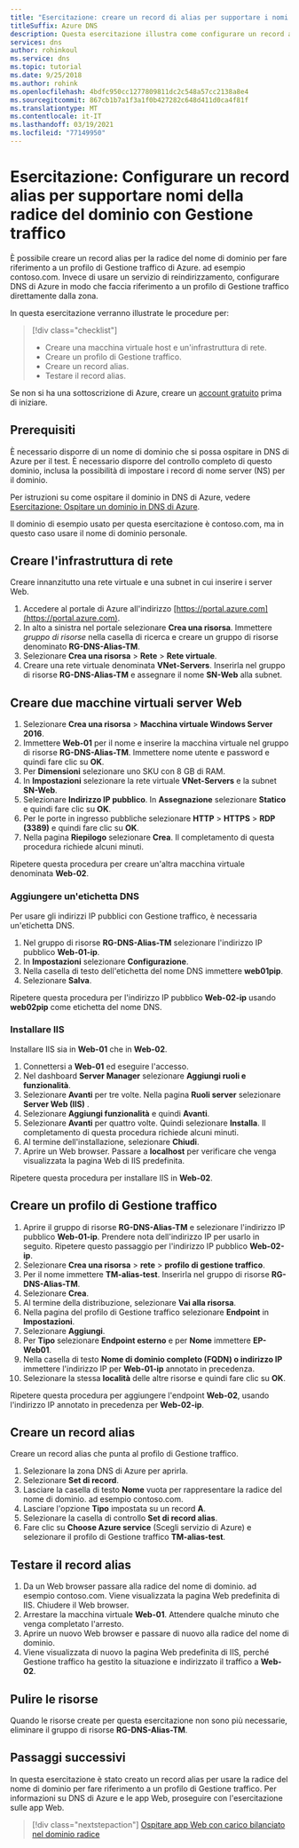 ```yaml
---
title: "Esercitazione: creare un record di alias per supportare i nomi dell'apice del dominio-Traffic Manager"
titleSuffix: Azure DNS
description: Questa esercitazione illustra come configurare un record alias DNS di Azure per supportare l'uso dei nomi della radice del dominio con Gestione traffico.
services: dns
author: rohinkoul
ms.service: dns
ms.topic: tutorial
ms.date: 9/25/2018
ms.author: rohink
ms.openlocfilehash: 4bdfc950cc1277809811dc2c548a57cc2138a8e4
ms.sourcegitcommit: 867cb1b7a1f3a1f0b427282c648d411d0ca4f81f
ms.translationtype: MT
ms.contentlocale: it-IT
ms.lasthandoff: 03/19/2021
ms.locfileid: "77149950"
---
```

# <a name="tutorial-configure-an-alias-record-to-support-apex-domain-names-with-traffic-manager"></a>Esercitazione: Configurare un record alias per supportare nomi della radice del dominio con Gestione traffico 

È possibile creare un record alias per la radice del nome di dominio per fare riferimento a un profilo di Gestione traffico di Azure. ad esempio contoso.com. Invece di usare un servizio di reindirizzamento, configurare DNS di Azure in modo che faccia riferimento a un profilo di Gestione traffico direttamente dalla zona. 


In questa esercitazione verranno illustrate le procedure per:

> [!div class="checklist"]
> * Creare una macchina virtuale host e un'infrastruttura di rete.
> * Creare un profilo di Gestione traffico.
> * Creare un record alias.
> * Testare il record alias.


Se non si ha una sottoscrizione di Azure, creare un [account gratuito](https://azure.microsoft.com/free/?WT.mc_id=A261C142F) prima di iniziare.

## <a name="prerequisites"></a>Prerequisiti
È necessario disporre di un nome di dominio che si possa ospitare in DNS di Azure per il test. È necessario disporre del controllo completo di questo dominio, inclusa la possibilità di impostare i record di nome server (NS) per il dominio.

Per istruzioni su come ospitare il dominio in DNS di Azure, vedere [Esercitazione: Ospitare un dominio in DNS di Azure](dns-delegate-domain-azure-dns.md).

Il dominio di esempio usato per questa esercitazione è contoso.com, ma in questo caso usare il nome di dominio personale.

## <a name="create-the-network-infrastructure"></a>Creare l'infrastruttura di rete
Creare innanzitutto una rete virtuale e una subnet in cui inserire i server Web.
1. Accedere al portale di Azure all'indirizzo [https://portal.azure.com](https://portal.azure.com).
2. In alto a sinistra nel portale selezionare **Crea una risorsa**. Immettere *gruppo di risorse* nella casella di ricerca e creare un gruppo di risorse denominato **RG-DNS-Alias-TM**.
3. Selezionare **Crea una risorsa** > **Rete** > **Rete virtuale**.
4. Creare una rete virtuale denominata **VNet-Servers**. Inserirla nel gruppo di risorse **RG-DNS-Alias-TM** e assegnare il nome **SN-Web** alla subnet.

## <a name="create-two-web-server-virtual-machines"></a>Creare due macchine virtuali server Web
1. Selezionare **Crea una risorsa** > **Macchina virtuale Windows Server 2016**.
2. Immettere **Web-01** per il nome e inserire la macchina virtuale nel gruppo di risorse **RG-DNS-Alias-TM**. Immettere nome utente e password e quindi fare clic su **OK**.
3. Per **Dimensioni** selezionare uno SKU con 8 GB di RAM.
4. In **Impostazioni** selezionare la rete virtuale **VNet-Servers** e la subnet **SN-Web**.
5. Selezionare **Indirizzo IP pubblico**. In **Assegnazione** selezionare **Statico** e quindi fare clic su **OK**.
6. Per le porte in ingresso pubbliche selezionare **HTTP** > **HTTPS** > **RDP (3389)** e quindi fare clic su **OK**.
7. Nella pagina **Riepilogo** selezionare **Crea**. Il completamento di questa procedura richiede alcuni minuti.

Ripetere questa procedura per creare un'altra macchina virtuale denominata **Web-02**.

### <a name="add-a-dns-label"></a>Aggiungere un'etichetta DNS
Per usare gli indirizzi IP pubblici con Gestione traffico, è necessaria un'etichetta DNS.
1. Nel gruppo di risorse **RG-DNS-Alias-TM** selezionare l'indirizzo IP pubblico **Web-01-ip**.
2. In **Impostazioni** selezionare **Configurazione**.
3. Nella casella di testo dell'etichetta del nome DNS immettere **web01pip**.
4. Selezionare **Salva**.

Ripetere questa procedura per l'indirizzo IP pubblico **Web-02-ip** usando **web02pip** come etichetta del nome DNS.

### <a name="install-iis"></a>Installare IIS

Installare IIS sia in **Web-01** che in **Web-02**.

1. Connettersi a **Web-01** ed eseguire l'accesso.
2. Nel dashboard **Server Manager** selezionare **Aggiungi ruoli e funzionalità**.
3. Selezionare **Avanti** per tre volte. Nella pagina **Ruoli server** selezionare **Server Web (IIS)** .
4. Selezionare **Aggiungi funzionalità** e quindi **Avanti**.
5. Selezionare **Avanti** per quattro volte. Quindi selezionare **Installa**. Il completamento di questa procedura richiede alcuni minuti.
6. Al termine dell'installazione, selezionare **Chiudi**.
7. Aprire un Web browser. Passare a **localhost** per verificare che venga visualizzata la pagina Web di IIS predefinita.

Ripetere questa procedura per installare IIS in **Web-02**.


## <a name="create-a-traffic-manager-profile"></a>Creare un profilo di Gestione traffico

1. Aprire il gruppo di risorse **RG-DNS-Alias-TM** e selezionare l'indirizzo IP pubblico **Web-01-ip**. Prendere nota dell'indirizzo IP per usarlo in seguito. Ripetere questo passaggio per l'indirizzo IP pubblico **Web-02-ip**.
1. Selezionare **Crea una risorsa**  >  **rete**  >  **profilo di gestione traffico**.
2. Per il nome immettere **TM-alias-test**. Inserirla nel gruppo di risorse **RG-DNS-Alias-TM**.
3. Selezionare **Crea**.
4. Al termine della distribuzione, selezionare **Vai alla risorsa**.
5. Nella pagina del profilo di Gestione traffico selezionare **Endpoint** in **Impostazioni**.
6. Selezionare **Aggiungi**.
7. Per **Tipo** selezionare **Endpoint esterno** e per **Nome** immettere **EP-Web01**.
8. Nella casella di testo **Nome di dominio completo (FQDN) o indirizzo IP** immettere l'indirizzo IP per **Web-01-ip** annotato in precedenza.
9. Selezionare la stessa **località** delle altre risorse e quindi fare clic su **OK**.

Ripetere questa procedura per aggiungere l'endpoint **Web-02**, usando l'indirizzo IP annotato in precedenza per **Web-02-ip**.

## <a name="create-an-alias-record"></a>Creare un record alias

Creare un record alias che punta al profilo di Gestione traffico.

1. Selezionare la zona DNS di Azure per aprirla.
2. Selezionare **Set di record**.
3. Lasciare la casella di testo **Nome** vuota per rappresentare la radice del nome di dominio. ad esempio contoso.com.
4. Lasciare l'opzione **Tipo** impostata su un record **A**.
5. Selezionare la casella di controllo **Set di record alias**.
6. Fare clic su **Choose Azure service** (Scegli servizio di Azure) e selezionare il profilo di Gestione traffico **TM-alias-test**.

## <a name="test-the-alias-record"></a>Testare il record alias

1. Da un Web browser passare alla radice del nome di dominio. ad esempio contoso.com. Viene visualizzata la pagina Web predefinita di IIS. Chiudere il Web browser.
2. Arrestare la macchina virtuale **Web-01**. Attendere qualche minuto che venga completato l'arresto.
3. Aprire un nuovo Web browser e passare di nuovo alla radice del nome di dominio.
4. Viene visualizzata di nuovo la pagina Web predefinita di IIS, perché Gestione traffico ha gestito la situazione e indirizzato il traffico a **Web-02**.

## <a name="clean-up-resources"></a>Pulire le risorse

Quando le risorse create per questa esercitazione non sono più necessarie, eliminare il gruppo di risorse **RG-DNS-Alias-TM**.

## <a name="next-steps"></a>Passaggi successivi

In questa esercitazione è stato creato un record alias per usare la radice del nome di dominio per fare riferimento a un profilo di Gestione traffico. Per informazioni su DNS di Azure e le app Web, proseguire con l'esercitazione sulle app Web.

> [!div class="nextstepaction"]
> [Ospitare app Web con carico bilanciato nel dominio radice](./dns-alias-appservice.md)
